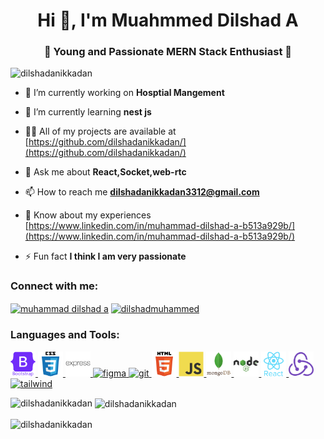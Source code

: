 <h1 align="center">Hi 👋, I'm Muahmmed Dilshad A</h1>
<h3 align="center">🚀 Young and Passionate MERN Stack Enthusiast 🚀</h3>

<p align="left"> <img src="https://komarev.com/ghpvc/?username=dilshadanikkadan&label=Profile%20views&color=0e75b6&style=flat" alt="dilshadanikkadan" /> </p>

- 🔭 I’m currently working on **Hosptial Mangement**

- 🌱 I’m currently learning **nest js**

- 👨‍💻 All of my projects are available at [https://github.com/dilshadanikkadan/](https://github.com/dilshadanikkadan/)

- 💬 Ask me about **React,Socket,web-rtc**

- 📫 How to reach me **dilshadanikkadan3312@gmail.com**

- 📄 Know about my experiences [https://www.linkedin.com/in/muhammad-dilshad-a-b513a929b/](https://www.linkedin.com/in/muhammad-dilshad-a-b513a929b/)

- ⚡ Fun fact **I think I am very passionate**

<h3 align="left">Connect with me:</h3>
<p align="left">
<a href="https://linkedin.com/in/muhammad dilshad a" target="blank"><img align="center" src="https://raw.githubusercontent.com/rahuldkjain/github-profile-readme-generator/master/src/images/icons/Social/linked-in-alt.svg" alt="muhammad dilshad a" height="30" width="40" /></a>
<a href="https://www.leetcode.com/dilshadmuhammed" target="blank"><img align="center" src="https://raw.githubusercontent.com/rahuldkjain/github-profile-readme-generator/master/src/images/icons/Social/leet-code.svg" alt="dilshadmuhammed" height="30" width="40" /></a>
</p>

<h3 align="left">Languages and Tools:</h3>
<p align="left"> <a href="https://getbootstrap.com" target="_blank" rel="noreferrer"> <img src="https://raw.githubusercontent.com/devicons/devicon/master/icons/bootstrap/bootstrap-plain-wordmark.svg" alt="bootstrap" width="40" height="40"/> </a> <a href="https://www.w3schools.com/css/" target="_blank" rel="noreferrer"> <img src="https://raw.githubusercontent.com/devicons/devicon/master/icons/css3/css3-original-wordmark.svg" alt="css3" width="40" height="40"/> </a> <a href="https://expressjs.com" target="_blank" rel="noreferrer"> <img src="https://raw.githubusercontent.com/devicons/devicon/master/icons/express/express-original-wordmark.svg" alt="express" width="40" height="40"/> </a> <a href="https://www.figma.com/" target="_blank" rel="noreferrer"> <img src="https://www.vectorlogo.zone/logos/figma/figma-icon.svg" alt="figma" width="40" height="40"/> </a> <a href="https://git-scm.com/" target="_blank" rel="noreferrer"> <img src="https://www.vectorlogo.zone/logos/git-scm/git-scm-icon.svg" alt="git" width="40" height="40"/> </a> <a href="https://www.w3.org/html/" target="_blank" rel="noreferrer"> <img src="https://raw.githubusercontent.com/devicons/devicon/master/icons/html5/html5-original-wordmark.svg" alt="html5" width="40" height="40"/> </a> <a href="https://developer.mozilla.org/en-US/docs/Web/JavaScript" target="_blank" rel="noreferrer"> <img src="https://raw.githubusercontent.com/devicons/devicon/master/icons/javascript/javascript-original.svg" alt="javascript" width="40" height="40"/> </a> <a href="https://www.mongodb.com/" target="_blank" rel="noreferrer"> <img src="https://raw.githubusercontent.com/devicons/devicon/master/icons/mongodb/mongodb-original-wordmark.svg" alt="mongodb" width="40" height="40"/> </a> <a href="https://nodejs.org" target="_blank" rel="noreferrer"> <img src="https://raw.githubusercontent.com/devicons/devicon/master/icons/nodejs/nodejs-original-wordmark.svg" alt="nodejs" width="40" height="40"/> </a> <a href="https://reactjs.org/" target="_blank" rel="noreferrer"> <img src="https://raw.githubusercontent.com/devicons/devicon/master/icons/react/react-original-wordmark.svg" alt="react" width="40" height="40"/> </a> <a href="https://redux.js.org" target="_blank" rel="noreferrer"> <img src="https://raw.githubusercontent.com/devicons/devicon/master/icons/redux/redux-original.svg" alt="redux" width="40" height="40"/> </a> <a href="https://tailwindcss.com/" target="_blank" rel="noreferrer"> <img src="https://www.vectorlogo.zone/logos/tailwindcss/tailwindcss-icon.svg" alt="tailwind" width="40" height="40"/> </a> </p>

<p><img align="left" src="https://github-readme-stats.vercel.app/api/top-langs?username=dilshadanikkadan&show_icons=true&locale=en&layout=compact" alt="dilshadanikkadan" /></p>

<p>&nbsp;<img align="center" src="https://github-readme-stats.vercel.app/api?username=dilshadanikkadan&show_icons=true&locale=en" alt="dilshadanikkadan" /></p>

<p><img align="center" src="https://github-readme-streak-stats.herokuapp.com/?user=dilshadanikkadan&" alt="dilshadanikkadan" /></p>
